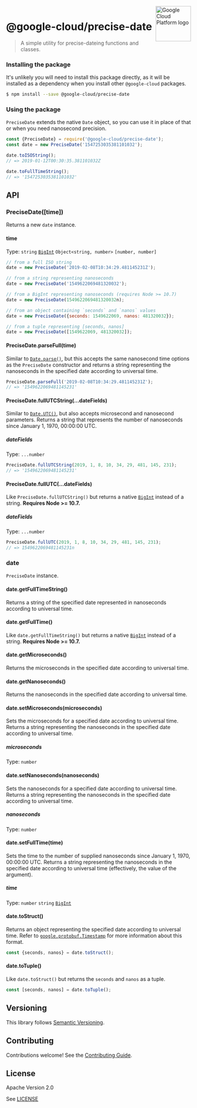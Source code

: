 <img src="https://avatars2.githubusercontent.com/u/2810941?v=3&s=96" alt="Google Cloud Platform logo" title="Google Cloud Platform" align="right" height="96" width="96"/>

# @google-cloud/precise-date
> A simple utility for precise-dateing functions and classes.

### Installing the package

It's unlikely you will need to install this package directly, as it will be
installed as a dependency when you install other `@google-cloud` packages.

```sh
$ npm install --save @google-cloud/precise-date
```

### Using the package

`PreciseDate` extends the native `Date` object, so you can use it in place of
that or when you need nanosecond precision.

```js
const {PreciseDate} = require('@google-cloud/precise-date');
const date = new PreciseDate('1547253035381101032');

date.toISOString();
// => 2019-01-12T00:30:35.381101032Z

date.toFullTimeString();
// => '1547253035381101032'
```

## API

### PreciseDate([time])

Returns a new `date` instance.

#### time

Type: `string` [`BigInt`][big_int] `Object<string, number>` `[number, number]`

```js
// from a full ISO string
date = new PreciseDate('2019-02-08T10:34:29.481145231Z');

// from a string representing nanoseconds
date = new PreciseDate('1549622069481320032');

// from a BigInt representing nanoseconds (requires Node >= 10.7)
date = new PreciseDate(1549622069481320032n);

// from an object containing `seconds` and `nanos` values
date = new PreciseDate({seconds: 1549622069, nanos: 481320032});

// from a tuple representing [seconds, nanos]
date = new PreciseDate([1549622069, 481320032]);
```

#### PreciseDate.parseFull(time)

Similar to [`Date.parse()`](https://developer.mozilla.org/en-US/docs/Web/JavaScript/Reference/Global_Objects/Date/parse), but this accepts the same nanosecond time options as the `PreciseDate` constructor and returns a string representing the nanoseconds in the specified date according to universal time.

```js
PreciseDate.parseFull('2019-02-08T10:34:29.481145231Z');
// => '1549622069481145231'
```

#### PreciseDate.fullUTCString(...dateFields)

Similar to [`Date.UTC()`](https://developer.mozilla.org/en-US/docs/Web/JavaScript/Reference/Global_Objects/Date/UTC), but also accepts microsecond and nanosecond parameters. Returns a string that represents the number of nanoseconds since January 1, 1970, 00:00:00 UTC.

##### dateFields

Type: `...number`

```js
PreciseDate.fullUTCString(2019, 1, 8, 10, 34, 29, 481, 145, 231);
// => '1549622069481145231'
```

#### PreciseDate.fullUTC(...dateFields)

Like `PreciseDate.fullUTCString()` but returns a native [`BigInt`][big_int] instead of a string. **Requires Node >= 10.7.**

##### dateFields

Type: `...number`

```js
PreciseDate.fullUTC(2019, 1, 8, 10, 34, 29, 481, 145, 231);
// => 1549622069481145231n
```

### date

`PreciseDate` instance.

#### date.getFullTimeString()

Returns a string of the specified date represented in nanoseconds according to universal time.

#### date.getFullTime()

Like `date.getFullTimeString()` but returns a native [`BigInt`][big_int] instead of a string. **Requires Node >= 10.7.**

#### date.getMicroseconds()

Returns the microseconds in the specified date according to universal time.

#### date.getNanoseconds()

Returns the nanoseconds in the specified date according to universal time.

#### date.setMicroseconds(microseconds)

Sets the microseconds for a specified date according to universal time. Returns a string representing the nanoseconds in the specified date according to universal time.

##### microseconds

Type: `number`

#### date.setNanoseconds(nanoseconds)

Sets the nanoseconds for a specified date according to universal time. Returns a string representing the nanoseconds in the specified date according to universal time.

##### nanoseconds

Type: `number`

#### date.setFullTime(time)

Sets the time to the number of supplied nanoseconds since January 1, 1970, 00:00:00 UTC. Returns a string representing the nanoseconds in the specified date according to universal time (effectively, the value of the argument).

##### time

Type: `number` `string` [`BigInt`][big_int]

#### date.toStruct()

Returns an object representing the specified date according to universal time.
Refer to [`google.protobuf.Timestamp`](https://developers.google.com/protocol-buffers/docs/reference/google.protobuf#timestamp|google.protobuf.Timestamp) for more information about this format.

```js
const {seconds, nanos} = date.toStruct();
```

#### date.toTuple()

Like `date.toStruct()` but returns the `seconds` and `nanos` as a tuple.

```js
const [seconds, nanos] = date.toTuple();
```

[big_int]: https://github.com/tc39/proposal-bigint

## Versioning

This library follows [Semantic Versioning](http://semver.org/).

## Contributing

Contributions welcome! See the [Contributing Guide](https://github.com/googlecloudplatform/google-cloud-node/blob/master/.github/CONTRIBUTING.md).

## License

Apache Version 2.0

See [LICENSE](https://github.com/googlecloudplatform/google-cloud-node/blob/master/LICENSE)
